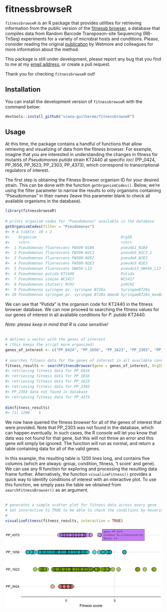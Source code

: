 
<!-- README.md is generated from README.Rmd. Please edit that file -->

# fitnessbrowseR

<!-- badges: start -->
<!-- badges: end -->

`fitnessbrowseR` is an R package that provides utilities for retrieving
information from the public version of the [fitnessb
browser](https://fit.genomics.lbl.gov/), a database that compiles data
from Random Barcode Transposon-site Sequencing (RB-TnSeq) experiments
for a variety of microbial hosts and conditions. Please, consider
reading the original
[publication](https://mbio.asm.org/content/6/3/e00306-15.full) by
Wetmore and colleagues for more information about the method.

This package is still under development, please report any bug that you
find to me at my [email address](viana.guilherme@proton.me), or create a
pull request.

Thank you for checking `fitnessbrowseR` out!

## Installation

You can install the development version of `fitnessbrowseR` with the
command below:

``` r
devtools::install_github("viana-guilherme/fitnessbrowseR")
```

## Usage

At this time, the package contains a handful of functions that allow
retrieving and visualizing of data from the fitness browser. For
example, imagine that you are interested in understanding the changes in
fitness for mutants of *Pseudomonas putida* strain KT2440 at specific
*loci* (PP_0424, PP_1656, PP_1623, PP_2303, PP_4373), which correspond
to transcriptional regulators of interest.

The first step is obtaining the Fitness Browser organism ID for your
desired strain. This can be done with the function `getOrganismCodes()`.
Below, we’re using the filter parameter to narrow the results to only
organisms containing “Pseudomonas” in their names (leave this parameter
blank to check all available organisms in the database).

``` r
library(fitnessbrowseR)

# prints organism codes for "Pseudomonas" available in the database
getOrganismCodes(filter = "Pseudomonas")
#> # A tibble: 10 × 2
#>    Organism                                      OrgID                  
#>    <chr>                                         <chr>                  
#>  1 Pseudomonas fluorescens FW300-N1B4            pseudo1_N1B4           
#>  2 Pseudomonas fluorescens FW300-N2C3            pseudo5_N2C3_1         
#>  3 Pseudomonas fluorescens FW300-N2E2            pseudo6_N2E2           
#>  4 Pseudomonas fluorescens FW300-N2E3            pseudo3_N2E3           
#>  5 Pseudomonas fluorescens GW456-L13             pseudo13_GW456_L13     
#>  6 Pseudomonas putida KT2440                     Putida                 
#>  7 Pseudomonas simiae WCS417                     WCS417                 
#>  8 Pseudomonas stutzeri RCH2                     psRCH2                 
#>  9 Pseudomonas syringae pv. syringae B728a       SyringaeB728a          
#> 10 Pseudomonas syringae pv. syringae B728a ΔmexB SyringaeB728a_mexBdelta
```

We can see that “Putida” is the organism code for KT2440 in the fitness
browser database. We can now proceed to searching the fitness values for
our genes of interest in all available conditions for *P. putida*
KT2440.

*Note: please keep in mind that R is case sensitive!*

``` r

# defines a vector with the genes of interest
# (this keeps the script more organized)
genes_of_interest <- c("PP_0424", "PP_1656", "PP_1623", "PP_2303", "PP_4373")

# searches fitness data for the genes of interest in all available conditions for P. putida KT2440
fitness_results <- searchFitnessBrowser(gene = genes_of_interest, OrgID = "Putida")
#> retrieving fitness data for PP_0424
#> retrieving fitness data for PP_1656
#> retrieving fitness data for PP_1623
#> retrieving fitness data for PP_2303
#> PP_2303 data not found in database
#> retrieving fitness data for PP_4373

dim(fitness_results)
#> [1] 1200    5
```

We now have queried the fitness browser for all of the genes of interest
that were provided. Note that PP_2303 was not found in the database,
which can happen eventually. In such cases, the R console will let you
know that data was not found for that gene, but this will not throw an
error and this gene will simply be ignored. The function will run as
normal, and return a table containing data for all of the valid genes.

In this example, the resulting table is 1200 lines long, and contains
five columns (which are always: group, condition, fitness, ‘t score’ and
gene). We can use any R function for exploring and processing the
resulting data frame further. Alternatively, the function
`visualizeFitness()` provides a quick way to identify conditions of
interest with an interactive plot. To use this function, we simply pass
the table we obtained from `searchFitnessBrowser()` as an argument.

``` r

# generates a simple scatter plot for fitness data across every gene
# Set interactive to TRUE to be able to check the conditions by hovering the points
# 
visualizeFitness(fitness_results, interactive = TRUE)
```

![](man/figures/figure1.png)
